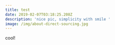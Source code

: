 ```yaml
---
title: test
date: 2019-02-07T03:18:25.208Z
description: 'nice pic, simplicity with smile '
image: /img/about-direct-sourcing.jpg
---
```

cool!
